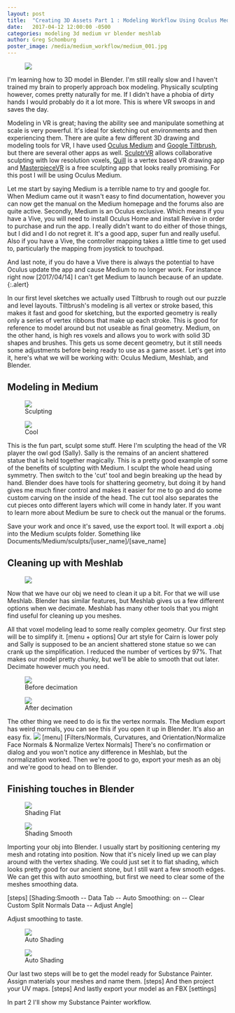 ```yaml
---
layout: post
title:  "Creating 3D Assets Part 1 : Modeling Workflow Using Oculus Medium and Blender"
date:   2017-04-12 12:00:00 -0500
categories: modeling 3d medium vr blender meshlab
author: Greg Schomburg
poster_image: /media/medium_workflow/medium_001.jpg
---
```


<div class="figures">
	<figure>
		<img src="{{site.baseurl}}/media/medium_workflow/medium_001.jpg">
	</figure>
</div>

I'm learning how to 3D model in Blender. I'm still really slow and I haven't trained my brain to properly approach box modeling. Physically sculpting however, comes pretty naturally for me. If I didn't have a phobia of dirty hands I would probably do it a lot more. This is where VR swoops in and saves the day.

Modeling in VR is great; having the ability see and manipulate something at scale is very powerful. It's ideal for sketching out environments and then experiencing them. There are quite a few different 3D drawing and modeling tools for VR, I have used [Oculus Medium](https://www.oculus.com/medium/) and [Google Tiltbrush](http://store.steampowered.com/app/327140/), but there are several other apps as well. [SculptrVR](http://store.steampowered.com/app/418520/) allows collaborative sculpting with low resolution voxels, [Quill](https://www.oculus.com/experiences/rift/1118609381580656/) is a vertex based VR drawing app and [MasterpieceVR](http://store.steampowered.com/app/504650/) is a free sculpting app that looks really promising. For this post I will be using Oculus Medium.

Let me start by saying Medium is a terrible name to try and google for. When Medium came out it wasn't easy to find documentation, however you can now get the manual on the Medium homepage and the forums also are quite active. Secondly, Medium is an Oculus exclusive. Which means if you have a Vive, you will need to install Oculus Home and install Revive in order to purchase and run the app. I really didn't want to do either of those things, but I did and I do not regret it. It's a good app, super fun and really useful. Also if you have a Vive, the controller mapping takes a little time to get used to, particularly the mapping from joystick to touchpad.

And last note, if you do have a Vive there is always the potential to have Oculus update the app and cause Medium to no longer work. For instance right now  [2017/04/14] I can't get Medium to launch because of an update.
{:.alert}

In our first level sketches we actually used Tiltbrush to rough out our puzzle and level layouts. Tiltbrush's modeling is all vertex or stroke based, this makes it fast and good for sketching, but the exported geometry is really only a series of vertex ribbons that make up each stroke. This is good for reference to model around but not useable as final geometry. Medium, on the other hand, is high res voxels and allows you to work with solid 3D shapes and brushes. This gets us some decent geometry, but it still needs some adjustments before being ready to use as a game asset. Let's get into it, here's what we will be working with: Oculus Medium, Meshlab, and Blender.

## Modeling in Medium

<div class="figures">
	<figure>
		<img src="{{site.baseurl}}/media/medium_workflow/medium_002.jpg">
		<figcaption>
		Sculpting
		</figcaption>
	</figure>
	<figure>
		<img src="{{site.baseurl}}/media/medium_workflow/medium_003.jpg">
		<figcaption>
		Cool
		</figcaption>
	</figure>
</div>
This is the fun part, sculpt some stuff. Here I'm sculpting the head of the VR player the owl god (Sally). Sally is the remains of an ancient shattered statue that is held together magically. This is a pretty good example of some of the benefits of sculpting with Medium. I sculpt the whole head using symmetry. Then switch to the 'cut' tool and begin breaking up the head by hand. Blender does have tools for shattering geometry, but doing it by hand gives me much finer control and makes it easier for me to go and do some custom carving on the inside of the head. The cut tool also separates the cut pieces onto different layers which will come in handy later. If you want to learn more about Medium be sure to check out the manual or the forums.

Save your work and once it's saved, use the export tool. It will export a .obj into the Medium sculpts folder. Something like Documents/Medium/sculpts/[user_name]/[save_name]

## Cleaning up with Meshlab

<div class="figures">
	<figure>
		<img src="{{site.baseurl}}/media/medium_workflow/meshlab_004.png">
	</figure>
</div>

Now that we have our obj we need to clean it up a bit. For that we will use Meshlab. Blender has similar features, but Meshlab gives us a few different options when we decimate. Meshlab has many other tools that you might find useful for cleaning up you meshes.

All that voxel modeling lead to some really complex geometry. Our first step will be to simplify it.
[menu + options]
Our art style for Cairn is lower poly and Sally is supposed to be an ancient shattered stone statue so we can crank up the simplification.  I reduced the number of vertices by 97%. That makes our model pretty chunky, but we'll be able to smooth that out later. Decimate however much you need.

<div class="figures">
	<figure>
		<img src="{{site.baseurl}}/media/medium_workflow/meshlab_002.png">
		<figcaption>
		Before decimation
		</figcaption>
	</figure>
	<figure>
		<img src="{{site.baseurl}}/media/medium_workflow/meshlab_003.png">
		<figcaption>
		After decimation
		</figcaption>
	</figure>
</div>
The other thing we need to do is fix the vertex normals. The Medium export has weird normals, you can see this if you open it up in Blender. It's also an easy fix.
<img src="{{site.baseurl}}/media/medium_workflow/medium_blender_jackednormals.png">
[menu]
[Filters/Normals, Curvatures, and Orientation/Normalize Face Normals & Normalize Vertex Normals]
There's no confirmation or dialog and you won't notice any difference in Meshlab, but the normalization worked. Then we're good to go, export your mesh as an obj and we're good to head on to Blender.

## Finishing touches in Blender

<div class="figures">
	<figure>
		<img src="{{site.baseurl}}/media/medium_workflow/blender_001.png">
		<figcaption>
		Shading Flat
		</figcaption>
	</figure>
	<figure>
		<img src="{{site.baseurl}}/media/medium_workflow/blender_002.png">
		<figcaption>
		Shading Smooth
		</figcaption>
	</figure>
</div>

Importing your obj into Blender. I usually start by positioning centering my mesh and rotating into position. Now that it's nicely lined up we can play around with the vertex shading. We could just set it to flat shading, which looks pretty good for our ancient stone, but I still want a few smooth edges. We can get this with auto smoothing, but first we need to clear some of the meshes smoothing data.

[steps]
[Shading:Smooth  -- Data Tab -- Auto Smoothing: on -- Clear Custom Split Normals Data -- Adjust Angle]

Adjust smoothing to taste.

<div class="figures">
	<figure>
		<img src="{{site.baseurl}}/media/medium_workflow/blender_004.png">
		<figcaption>
		Auto Shading
		</figcaption>
	</figure>
	<figure>
		<img src="{{site.baseurl}}/media/medium_workflow/blender_003.png">
		<figcaption>
		Auto Shading
		</figcaption>
	</figure>
</div>

Our last two steps will be to get the model ready for Substance Painter. Assign materials your meshes and name them.
[steps]
And then project your UV maps. 
[steps]
And lastly export your model as an FBX
[settings]

In part 2 I'll show my Substance Painter workflow.
